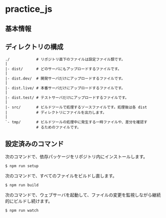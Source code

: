 # practice_js


## 基本情報



## ディレクトリの構成

    ./            # リポジトリ直下のファイルは設定ファイル類です。
    |
    |- dist/      # どのサーバにもアップロードするファイルです。
    |
    |- dist.dev/  # 開発サーバだけにアップロードするファイルです。
    |
    |- dist.live/ # 本番サーバだけにアップロードするファイルです。
    |
    |- dist.test/ # テストサーバだけにアップロードするファイルです。
    |
    |- src/       # ビルドツールで処理するソースファイルです。処理後は各 dist
    |             # ディレクトリにファイルを出力します。
    |
    `- tmp/       # ビルドツールの処理中に発生する一時ファイルや、差分を確認す
                  # るためのファイルです。


## 設定済みのコマンド

次のコマンドで、依存パッケージをリポジトリ内にインストールします。

    $ npm run setup

次のコマンドで、すべてのファイルをビルドし直します。

    $ npm run build

次のコマンドで、ウェブサーバを起動して、ファイルの変更を監視しながら継続的にビルドし続けます。

    $ npm run watch
